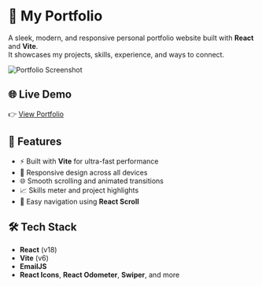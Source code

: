 # 💼 My Portfolio

A sleek, modern, and responsive personal portfolio website built with **React** and **Vite**.  
It showcases my projects, skills, experience, and ways to connect.

![Portfolio Screenshot](./screenshot.png) <!-- Optional: Add a screenshot image in your repo -->

## 🌐 Live Demo

👉 [View Portfolio](https://supungamage-portfolio.vercel.app/)


## 🚀 Features

- ⚡ Built with **Vite** for ultra-fast performance
- 🎨 Responsive design across all devices
- 🌐 Smooth scrolling and animated transitions
- 📈 Skills meter and project highlights
- 🧭 Easy navigation using **React Scroll**


## 🛠️ Tech Stack

- **React** (v18)
- **Vite** (v6)
- **EmailJS**
- **React Icons**, **React Odometer**, **Swiper**, and more

